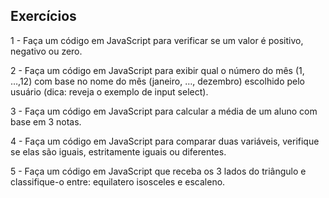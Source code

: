 Exercícios
---

1 - Faça um código em JavaScript para verificar se um valor é positivo, negativo ou zero.

2 - Faça um código em JavaScript para exibir qual o número do mês (1, …,12) com base no nome do mês (janeiro, …, dezembro) escolhido pelo usuário (dica: reveja o exemplo de input select).

3 - Faça um código em JavaScript para calcular a média de um aluno com base em 3 notas.

4 - Faça um código em JavaScript para comparar duas variáveis, verifique se elas são iguais, estritamente iguais ou diferentes.

5 - Faça um código em JavaScript que receba os 3 lados do triângulo e classifique-o entre: equilatero isosceles e escaleno. 
